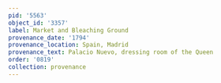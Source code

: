```yaml
---
pid: '5563'
object_id: '3357'
label: Market and Bleaching Ground
provenance_date: '1794'
provenance_location: Spain, Madrid
provenance_text: Palacio Nuevo, dressing room of the Queen
order: '0819'
collection: provenance
---
```

